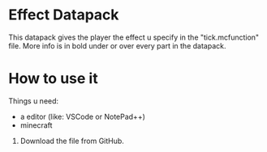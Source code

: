 # Effect Datapack 
This datapack gives the player the effect u specify in the "tick.mcfunction" file. 
More info is in bold under or over every part in the datapack. 

# How to use it 
Things u need: 
- a editor (like: VSCode or NotePad++) 
- minecraft 

1. Download the file from GitHub. 